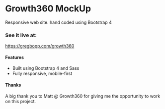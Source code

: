 # Growth360 MockUp
Responsive web site. hand coded using Bootstrap 4

### See it live at: ###
https://gregbopp.com/growth360

#### Features ####
* Built using Bootstrap 4 and Sass
* Fully responsive, mobile-first

#### Thanks ####
A big thank you to Matt @ Growth360 for giving me the opportunity to work on this project.
